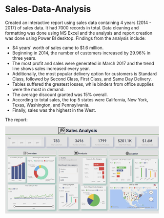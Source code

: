 # Sales-Data-Analysis
Created an interactive report using sales data containing 4 years (2014 - 2017) of sales data. It had 7000 records in total. Data cleaning and formatting was done using MS Excel and the analysis and report creation was done using Power BI desktop.
Findings from the analysis include:
- $4 years' worth of sales came to $1.6 million.
- Beginning in 2014, the number of customers increased by 29.96% in three years.
- The most profit and sales were generated in March 2017 and the trend line shows sales increased every year.
- Additionally, the most popular delivery option for customers is Standard Class, followed by Second Class, First Class, and Same Day Delivery.
- Tables suffered the greatest losses, while binders from office supplies were the most in demand. 
- The average discount granted was 15% overall.
- According to total sales, the top 5 states were California, New York, Texas, Washington, and Pennsylvania.
- Finally, sales was the highest in the West.


The report:

![alt text](https://github.com/Adetola-Toyosi/Sales-Data-Analysis/blob/main/Sales%20Analysis.png)
